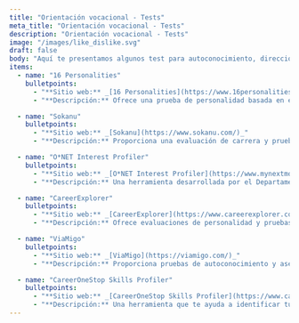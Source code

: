 ```yaml
---
title: "Orientación vocacional - Tests"
meta_title: "Orientación vocacional - Tests"
description: "Orientación vocacional - Tests"
image: "/images/like_dislike.svg"
draft: false
body: "Aquí te presentamos algunos test para autoconocimiento, direccionado a la orientación vocacional"
items:
  - name: "16 Personalities"
    bulletpoints:
      - "**Sitio web:** _[16 Personalities](https://www.16personalities.com/es)_"
      - "**Descripción:** Ofrece una prueba de personalidad basada en el sistema de tipología de Myers-Briggs. Te proporciona información sobre tus preferencias y características personales."

  - name: "Sokanu"
    bulletpoints:
      - "**Sitio web:** _[Sokanu](https://www.sokanu.com/)_"
      - "**Descripción:** Proporciona una evaluación de carrera y pruebas de personalidad para ayudarte a identificar carreras que coincidan con tus intereses y habilidades."

  - name: "O*NET Interest Profiler"
    bulletpoints:
      - "**Sitio web:** _[O*NET Interest Profiler](https://www.mynextmove.org/explore/ip)_"
      - "**Descripción:** Una herramienta desarrollada por el Departamento de Trabajo de los Estados Unidos que ayuda a identificar los intereses profesionales y sugiere carreras relacionadas."

  - name: "CareerExplorer"
    bulletpoints:
      - "**Sitio web:** _[CareerExplorer](https://www.careerexplorer.com/)_"
      - "**Descripción:** Ofrece evaluaciones de personalidad y pruebas de carrera para ayudarte a explorar carreras que se alineen con tus fortalezas y preferencias."

  - name: "ViaMigo"
    bulletpoints:
      - "**Sitio web:** _[ViaMigo](https://viamigo.com/)_"
      - "**Descripción:** Proporciona pruebas de autoconocimiento y asesoramiento de carrera basado en inteligencia artificial para ayudarte a tomar decisiones informadas sobre tu futuro profesional."

  - name: "CareerOneStop Skills Profiler"
    bulletpoints:
      - "**Sitio web:** _[CareerOneStop Skills Profiler](https://www.careeronestop.org/tools/skills-profiler.aspx)_"
      - "**Descripción:** Una herramienta que te ayuda a identificar tus habilidades y compara esas habilidades con las requeridas en diferentes ocupaciones."
---
```

